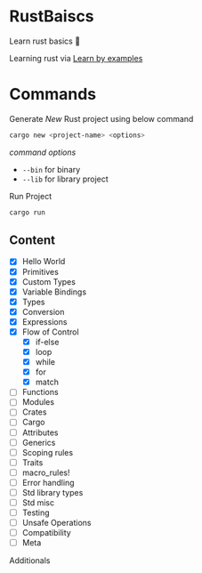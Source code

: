 # RustBaiscs
Learn rust basics 🦀 

Learning rust via [Learn by examples](https://doc.rust-lang.org/stable/rust-by-example/index.html)

# Commands

Generate _New_ Rust project using below command

```bash
cargo new <project-name> <options> 
```
_command options_

- `--bin` for binary 
- `--lib` for library project

Run Project 

```bash
cargo run
```

## Content

- [x] Hello World
- [x] Primitives
- [x] Custom Types
- [x] Variable Bindings
- [x] Types
- [x] Conversion
- [x] Expressions
- [x] Flow of Control
    - [x] if-else
    - [x] loop
    - [x] while
    - [x] for
    - [x] match
- [ ] Functions
- [ ] Modules
- [ ] Crates
- [ ] Cargo
- [ ] Attributes
- [ ] Generics
- [ ] Scoping rules
- [ ] Traits
- [ ] macro_rules!
- [ ] Error handling
- [ ] Std library types
- [ ] Std misc
- [ ] Testing
- [ ] Unsafe Operations
- [ ] Compatibility
- [ ] Meta

Additionals

